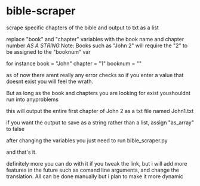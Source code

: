 # bible-scraper
 scrape specific chapters of the bible and output to txt as a list

 replace "book" and "chapter" variables with the book name and chapter number *AS A STRING*
 Note: Books such as "John 2" will require the "2" to be assigned to the "booknum" var

 for instance
 book = "John"
 chapter = "1"
 booknum = ""

 as of now there arent really any error checks so if you enter a value that doesnt exist you will feel the wrath.

 But as long as the book and chapters you are looking for exist youshouldnt run into anyproblems

 this will output the entire first chapter of John 2 as a txt file named John1.txt

if you want the output to save as a string rather than a list, assign "as_array" to false

 after changing the variables you just need to run bible_scraper.py

 and that's it.

 definitely more you can do with it if you tweak the link, but i will add more features in the future such as comand line arguments, and change the translation. All can be done manually but i plan to make it more dynamic
